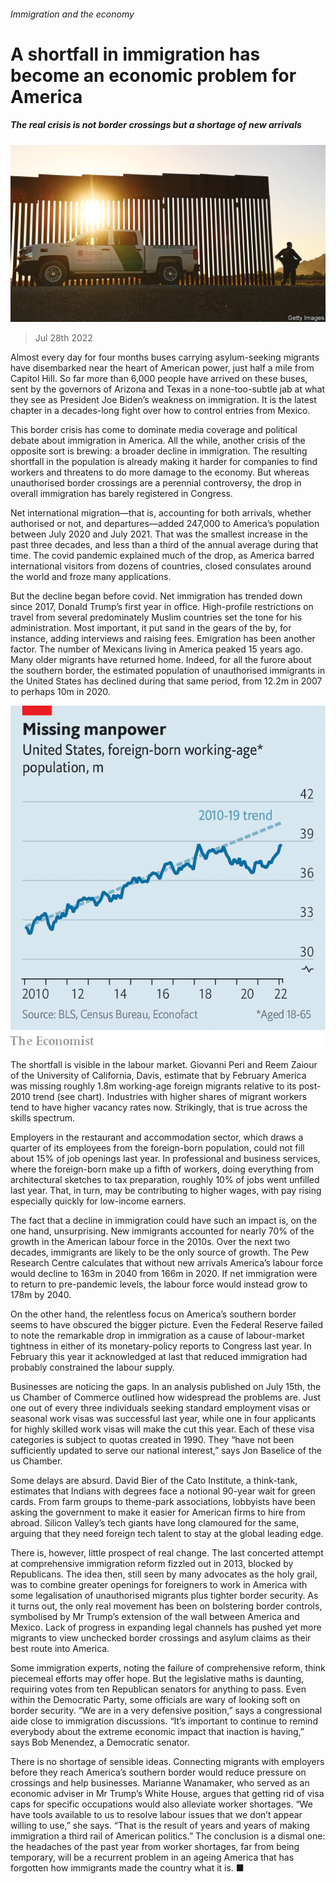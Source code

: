 ###### Immigration and the economy

# A shortfall in immigration has become an economic problem for America 

##### The real crisis is not border crossings but a shortage of new arrivals 

![image](images/20220730_USP001.jpg) 

> Jul 28th 2022 

Almost every day for four months buses carrying asylum-seeking migrants have disembarked near the heart of American power, just half a mile from Capitol Hill. So far more than 6,000 people have arrived on these buses, sent by the governors of Arizona and Texas in a none-too-subtle jab at what they see as President Joe Biden’s weakness on immigration. It is the latest chapter in a decades-long fight over how to control entries from Mexico.

This border crisis has come to dominate media coverage and political debate about immigration in America. All the while, another crisis of the opposite sort is brewing: a broader decline in immigration. The resulting shortfall in the population is already making it harder for companies to find workers and threatens to do more damage to the economy. But whereas unauthorised border crossings are a perennial controversy, the drop in overall immigration has barely registered in Congress.

Net international migration—that is, accounting for both arrivals, whether authorised or not, and departures—added 247,000 to America’s population between July 2020 and July 2021. That was the smallest increase in the past three decades, and less than a third of the annual average during that time. The covid pandemic explained much of the drop, as America barred international visitors from dozens of countries, closed consulates around the world and froze many applications.

But the decline began before covid. Net immigration has trended down since 2017, Donald Trump’s first year in office. High-profile restrictions on travel from several predominately Muslim countries set the tone for his administration. Most important, it put sand in the gears of the  by, for instance, adding interviews and raising fees. Emigration has been another factor. The number of Mexicans living in America peaked 15 years ago. Many older migrants have returned home. Indeed, for all the furore about the southern border, the estimated population of unauthorised immigrants in the United States has declined during that same period, from 12.2m in 2007 to perhaps 10m in 2020.

![image](images/20220730_USC312.png) 


The shortfall is visible in the labour market. Giovanni Peri and Reem Zaiour of the University of California, Davis, estimate that by February America was missing roughly 1.8m working-age foreign migrants relative to its post-2010 trend (see chart). Industries with higher shares of migrant workers tend to have higher vacancy rates now. Strikingly, that is true across the skills spectrum. 

Employers in the restaurant and accommodation sector, which draws a quarter of its employees from the foreign-born population, could not fill about 15% of job openings last year. In professional and business services, where the foreign-born make up a fifth of workers, doing everything from architectural sketches to tax preparation, roughly 10% of jobs went unfilled last year. That, in turn, may be contributing to higher wages, with pay rising especially quickly for low-income earners.

The fact that a decline in immigration could have such an impact is, on the one hand, unsurprising. New immigrants accounted for nearly 70% of the growth in the American labour force in the 2010s. Over the next two decades, immigrants are likely to be the only source of growth. The Pew Research Centre calculates that without new arrivals America’s labour force would decline to 163m in 2040 from 166m in 2020. If net immigration were to return to pre-pandemic levels, the labour force would instead grow to 178m by 2040. 

On the other hand, the relentless focus on America’s southern border seems to have obscured the bigger picture. Even the Federal Reserve failed to note the remarkable drop in immigration as a cause of labour-market tightness in either of its monetary-policy reports to Congress last year. In February this year it acknowledged at last that reduced immigration had probably constrained the labour supply.

Businesses are noticing the gaps. In an analysis published on July 15th, the us Chamber of Commerce outlined how widespread the problems are. Just one out of every three individuals seeking standard employment visas or seasonal work visas was successful last year, while one in four applicants for highly skilled work visas will make the cut this year. Each of these visa categories is subject to quotas created in 1990. They “have not been sufficiently updated to serve our national interest,” says Jon Baselice of the us Chamber.

Some delays are absurd. David Bier of the Cato Institute, a think-tank, estimates that Indians with degrees face a notional 90-year wait for green cards. From farm groups to theme-park associations, lobbyists have been asking the government to make it easier for American firms to hire from abroad. Silicon Valley’s tech giants have long clamoured for the same, arguing that they need foreign tech talent to stay at the global leading edge.

There is, however, little prospect of real change. The last concerted attempt at comprehensive immigration reform fizzled out in 2013, blocked by Republicans. The idea then, still seen by many advocates as the holy grail, was to combine greater openings for foreigners to work in America with some legalisation of unauthorised migrants plus tighter border security. As it turns out, the only real movement has been on bolstering border controls, symbolised by Mr Trump’s extension of the wall between America and Mexico. Lack of progress in expanding legal channels has pushed yet more migrants to view unchecked border crossings and asylum claims as their best route into America. 

Some immigration experts, noting the failure of comprehensive reform, think piecemeal efforts may offer hope. But the legislative maths is daunting, requiring votes from ten Republican senators for anything to pass. Even within the Democratic Party, some officials are wary of looking soft on border security. “We are in a very defensive position,” says a congressional aide close to immigration discussions. “It’s important to continue to remind everybody about the extreme economic impact that inaction is having,” says Bob Menendez, a Democratic senator.

There is no shortage of sensible ideas. Connecting migrants with employers before they reach America’s southern border would reduce pressure on crossings and help businesses. Marianne Wanamaker, who served as an economic adviser in Mr Trump’s White House, argues that getting rid of visa caps for specific occupations would also alleviate worker shortages. “We have tools available to us to resolve labour issues that we don’t appear willing to use,” she says. “That is the result of years and years of making immigration a third rail of American politics.” The conclusion is a dismal one: the headaches of the past year from worker shortages, far from being temporary, will be a recurrent problem in an ageing America that has forgotten how immigrants made the country what it is. ■

